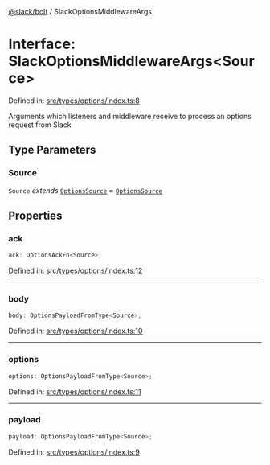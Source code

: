 [@slack/bolt](../index.md) / SlackOptionsMiddlewareArgs

# Interface: SlackOptionsMiddlewareArgs\<Source\>

Defined in: [src/types/options/index.ts:8](https://github.com/slackapi/bolt-js/blob/main/src/types/options/index.ts#L8)

Arguments which listeners and middleware receive to process an options request from Slack

## Type Parameters

### Source

`Source` *extends* [`OptionsSource`](../type-aliases/OptionsSource.md) = [`OptionsSource`](../type-aliases/OptionsSource.md)

## Properties

### ack

```ts
ack: OptionsAckFn<Source>;
```

Defined in: [src/types/options/index.ts:12](https://github.com/slackapi/bolt-js/blob/main/src/types/options/index.ts#L12)

***

### body

```ts
body: OptionsPayloadFromType<Source>;
```

Defined in: [src/types/options/index.ts:10](https://github.com/slackapi/bolt-js/blob/main/src/types/options/index.ts#L10)

***

### options

```ts
options: OptionsPayloadFromType<Source>;
```

Defined in: [src/types/options/index.ts:11](https://github.com/slackapi/bolt-js/blob/main/src/types/options/index.ts#L11)

***

### payload

```ts
payload: OptionsPayloadFromType<Source>;
```

Defined in: [src/types/options/index.ts:9](https://github.com/slackapi/bolt-js/blob/main/src/types/options/index.ts#L9)
